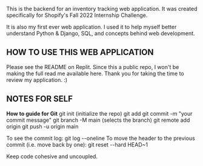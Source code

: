 This is the backend for an inventory tracking web application. It was created specifically for Shopify's Fall 2022 Internship Challenge.

It is also my first ever web application. I used it to help myself better understand Python & Django, SQL, and concepts behind web development.


## HOW TO USE THIS WEB APPLICATION

Please see the README on Replit. Since this a public repo, I won't be making the full read me available here. Thank you for taking the time to review my application. :)

## NOTES FOR SELF
**How to guide for Git**
git init (initialize the repo)
git add 
git commit -m "your commit message"
git branch -M main (selects the branch)
git remote add origin <link to repo>
git push -u origin main

To see the commit log:
git log --oneline
To move the header to the previous commit (i.e. move back by one):
git reset --hard HEAD~1

Keep code cohesive and uncoupled.
